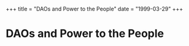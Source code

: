 +++
title = "DAOs and Power to the People"
date = "1999-03-29"
+++



# DAOs and Power to the People

<br><br><br>

<nft-card contractAddress="0x495f947276749ce646f68ac8c248420045cb7b5e" tokenId="21217790705324758101175761062786421039733409879261131814667265904188346859521"> </nft-card> <script src="https://unpkg.com/embeddable-nfts/dist/nft-card.min.js"></script>
